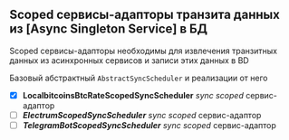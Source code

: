 ## Scoped сервисы-адапторы транзита данных из [Async Singleton Service] в БД

Scoped сервисы-адапторы необходимы для извлечения транзитных данных из асинхронных сервисов и записи этих данных в BD

Базовый абстрактный `AbstractSyncScheduler` и реализации от него

- [x] **LocalbitcoinsBtcRateScopedSyncScheduler** _sync_ _scoped_ сервис-адаптор
- [ ] **_ElectrumScopedSyncScheduler_** _sync_ _scoped_ сервис-адаптор
- [ ] **_TelegramBotScopedSyncScheduler_** _sync_ _scoped_ сервис-адаптор